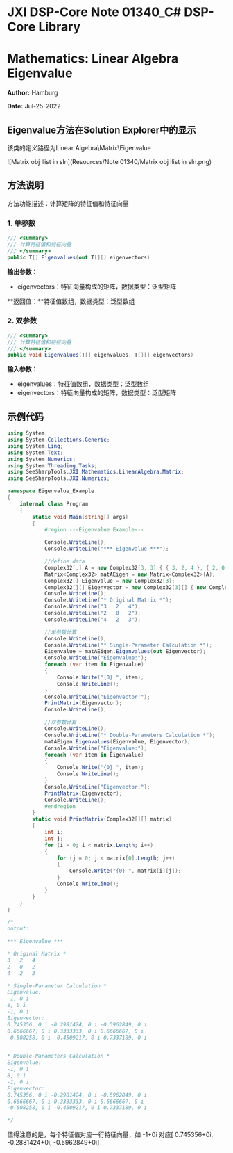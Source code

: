 # JXI DSP-Core Note 01340_C# DSP-Core Library

# Mathematics: Linear Algebra Eigenvalue

**Author:** Hamburg

**Date:** Jul-25-2022

## Eigenvalue方法在Solution Explorer中的显示

该类的定义路径为Linear Algebra\Matrix\Eigenvalue

![Matrix obj llist in sln](Resources/Note 01340/Matrix obj llist in sln.png)

## 方法说明

方法功能描述：计算矩阵的特征值和特征向量

### 1. 单参数

```C#
/// <summary>
/// 计算特征值和特征向量
/// </summary>
public T[] Eigenvalues(out T[][] eigenvectors)
```

**输出参数：**

* eigenvectors：特征向量构成的矩阵，数据类型：泛型矩阵

**返回值：**特征值数组，数据类型：泛型数组

### 2. 双参数

```c#
/// <summary>
/// 计算特征值和特征向量
/// </summary>
public void Eigenvalues(T[] eigenvalues, T[][] eigenvectors)
```

**输入参数：**

* eigenvalues：特征值数组，数据类型：泛型数组
* eigenvectors：特征向量构成的矩阵，数据类型：泛型矩阵

## 示例代码

```c#
using System;
using System.Collections.Generic;
using System.Linq;
using System.Text;
using System.Numerics;
using System.Threading.Tasks;
using SeeSharpTools.JXI.Mathematics.LinearAlgebra.Matrix;
using SeeSharpTools.JXI.Numerics;

namespace Eigenvalue_Example
{
    internal class Program
    {
        static void Main(string[] args)
        {
            #region ---Eigenvalue Example---

            Console.WriteLine();
            Console.WriteLine("*** Eigenvalue ***");

            //define data
            Complex32[,] A = new Complex32[3, 3] { { 3, 2, 4 }, { 2, 0, 2 }, { 4, 2, 3 } };
            Matrix<Complex32> matAEigen = new Matrix<Complex32>(A);
            Complex32[] Eigenvalue = new Complex32[3];
            Complex32[][] Eigenvector = new Complex32[3][] { new Complex32[3], new Complex32[3], new Complex32[3] };
            Console.WriteLine();
            Console.WriteLine("* Original Matrix *");
            Console.WriteLine("3   2   4");
            Console.WriteLine("2   0   2");
            Console.WriteLine("4   2   3");

            //单参数计算
            Console.WriteLine();
            Console.WriteLine("* Single-Parameter Calculation *");
            Eigenvalue = matAEigen.Eigenvalues(out Eigenvector);
            Console.WriteLine("Eigenvalue:");
            foreach (var item in Eigenvalue)
            {
                Console.Write("{0} ", item);
                Console.WriteLine();
            }
            Console.WriteLine("Eigenvector:");
            PrintMatrix(Eigenvector);
            Console.WriteLine();

            //双参数计算
            Console.WriteLine();
            Console.WriteLine("* Double-Parameters Calculation *");
            matAEigen.Eigenvalues(Eigenvalue, Eigenvector);
            Console.WriteLine("Eigenvalue:");
            foreach (var item in Eigenvalue)
            {
                Console.Write("{0} ", item);
                Console.WriteLine();
            }
            Console.WriteLine("Eigenvector:");
            PrintMatrix(Eigenvector);
            Console.WriteLine();
            #endregion
        }
        static void PrintMatrix(Complex32[][] matrix)
        {
            int i;
            int j;
            for (i = 0; i < matrix.Length; i++)
            {
                for (j = 0; j < matrix[0].Length; j++)
                {
                    Console.Write("{0} ", matrix[i][j]);
                }
                Console.WriteLine();
            }
        }
    }
}

/*
output:

*** Eigenvalue ***

* Original Matrix *
3   2   4
2   0   2
4   2   3

* Single-Parameter Calculation *
Eigenvalue:
-1, 0 i
8, 0 i
-1, 0 i
Eigenvector:
0.745356, 0 i -0.2981424, 0 i -0.5962849, 0 i
0.6666667, 0 i 0.3333333, 0 i 0.6666667, 0 i
-0.508258, 0 i -0.4509217, 0 i 0.7337189, 0 i


* Double-Parameters Calculation *
Eigenvalue:
-1, 0 i
8, 0 i
-1, 0 i
Eigenvector:
0.745356, 0 i -0.2981424, 0 i -0.5962849, 0 i
0.6666667, 0 i 0.3333333, 0 i 0.6666667, 0 i
-0.508258, 0 i -0.4509217, 0 i 0.7337189, 0 i

*/
```

值得注意的是，每个特征值对应一行特征向量，如 -1+0i 对应[ 0.745356+0i,  -0.2881424+0i,  -0.5962849+0i]